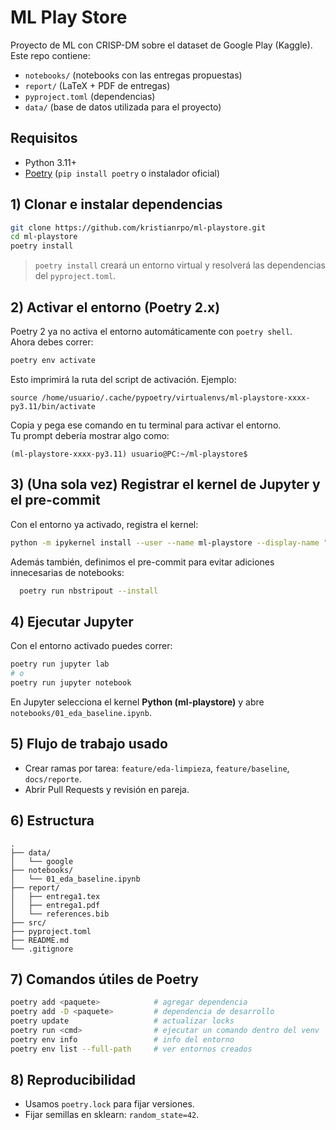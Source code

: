 # ML Play Store

Proyecto de ML con CRISP-DM sobre el dataset de Google Play (Kaggle).
Este repo contiene:
- `notebooks/` (notebooks con las entregas propuestas)
- `report/` (LaTeX + PDF de entregas)
- `pyproject.toml` (dependencias)
- `data/` (base de datos utilizada para el proyecto)

## Requisitos
- Python 3.11+
- [Poetry](https://python-poetry.org/) (`pip install poetry` o instalador oficial)

## 1) Clonar e instalar dependencias
```bash
git clone https://github.com/kristianrpo/ml-playstore.git
cd ml-playstore
poetry install
```
> `poetry install` creará un entorno virtual y resolverá las dependencias del `pyproject.toml`.

## 2) Activar el entorno (Poetry 2.x)
Poetry 2 ya no activa el entorno automáticamente con `poetry shell`.  
Ahora debes correr:
```bash
poetry env activate
```
Esto imprimirá la ruta del script de activación. Ejemplo:
```
source /home/usuario/.cache/pypoetry/virtualenvs/ml-playstore-xxxx-py3.11/bin/activate
```
Copia y pega ese comando en tu terminal para activar el entorno.  
Tu prompt debería mostrar algo como:
```
(ml-playstore-xxxx-py3.11) usuario@PC:~/ml-playstore$
```

## 3) (Una sola vez) Registrar el kernel de Jupyter y el pre-commit
Con el entorno ya activado, registra el kernel:
```bash
python -m ipykernel install --user --name ml-playstore --display-name "Python (ml-playstore)"
```
Además también, definimos el pre-commit para evitar adiciones innecesarias de notebooks:
```bash
  poetry run nbstripout --install
  ```

## 4) Ejecutar Jupyter
Con el entorno activado puedes correr:
```bash
poetry run jupyter lab
# o
poetry run jupyter notebook
```
En Jupyter selecciona el kernel **Python (ml-playstore)** y abre `notebooks/01_eda_baseline.ipynb`.

## 5) Flujo de trabajo usado
- Crear ramas por tarea: `feature/eda-limpieza`, `feature/baseline`, `docs/reporte`.
- Abrir Pull Requests y revisión en pareja.

## 6) Estructura
```
.
├── data/
│   └── google
├── notebooks/
│   └── 01_eda_baseline.ipynb
├── report/
│   ├── entrega1.tex
│   ├── entrega1.pdf
│   └── references.bib
├── src/
├── pyproject.toml
├── README.md
└── .gitignore
```

## 7) Comandos útiles de Poetry
```bash
poetry add <paquete>            # agregar dependencia
poetry add -D <paquete>         # dependencia de desarrollo
poetry update                   # actualizar locks
poetry run <cmd>                # ejecutar un comando dentro del venv
poetry env info                 # info del entorno
poetry env list --full-path     # ver entornos creados
```

## 8) Reproducibilidad
- Usamos `poetry.lock` para fijar versiones.
- Fijar semillas en sklearn: `random_state=42`.
